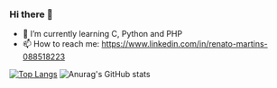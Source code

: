 ### Hi there 👋




- 🌱 I’m currently learning C, Python and PHP
- 📫 How to reach me: https://www.linkedin.com/in/renato-martins-088518223

[![Top Langs](https://github-readme-stats.vercel.app/api/top-langs/?username=DryGut&layout=compact&theme=dark)](https://github.com/DryGut/github-readme-stats) ![Anurag's GitHub stats](https://github-readme-stats.vercel.app/api?username=DryGut&hide=contribs,prs&theme=dark) 

